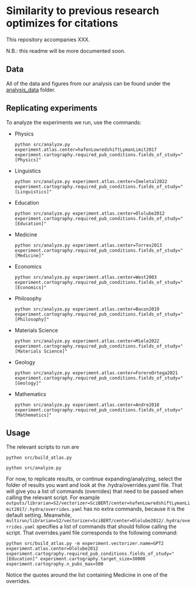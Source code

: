 # Similarity to previous research optimizes for citations

This repository accompanies XXX.

N.B.: this readme will be more documented soon.

## Data

All of the data and figures from our analysis can be found under the [analysis_data](analysis_data) folder.


## Replicating experiments

To analyze the experiments we run, use the commands:

- Physics
    
    `python src/analyze.py experiment.atlas.center=hafenLowredshiftLymanLimit2017 experiment.cartography.required_pub_conditions.fields_of_study="[Physics]"`

- Linguistics

    `python src/analyze.py experiment.atlas.center=Imeletal2022 experiment.cartography.required_pub_conditions.fields_of_study="[Linguistics]"`

- Education

    `python src/analyze.py experiment.atlas.center=Ololube2012 experiment.cartography.required_pub_conditions.fields_of_study="[Education]"`

- Medicine

    `python src/analyze.py experiment.atlas.center=Torres2013 experiment.cartography.required_pub_conditions.fields_of_study="[Medicine]"`

- Economics
    
    `python src/analyze.py experiment.atlas.center=West2003 experiment.cartography.required_pub_conditions.fields_of_study="[Economics]"`

- Philosophy
    
    `python src/analyze.py experiment.atlas.center=Bacon2019 experiment.cartography.required_pub_conditions.fields_of_study="[Philosophy]"`

- Materials Science

    `python src/analyze.py experiment.atlas.center=Miele2022 experiment.cartography.required_pub_conditions.fields_of_study="[Materials Science]"`

- Geology

    `python src/analyze.py experiment.atlas.center=ForeroOrtega2021 experiment.cartography.required_pub_conditions.fields_of_study="[Geology]"`

- Mathematics

    `python src/analyze.py experiment.atlas.center=Andre2018 experiment.cartography.required_pub_conditions.fields_of_study="[Mathematics]"`


## Usage

The relevant scripts to run are

`python src/build_atlas.py`

`python src/analyze.py`

For now, to replicate results, or continue expanding/analyzing, select the folder of results you want and look at the .hydra/overrides.yaml file. That will give you a list of commands (overrides) that need to be passed when calling the relevant script. For example `outputs/librarian=S2/vectorizer=SciBERT/center=hafenLowredshiftLymanLimit2017/.hydra/overrides.yaml` has no extra commands, because it is the default setting. Meanwhile, `multirun/librarian=S2/vectorizer=SciBERT/center=Ololube2012/.hydra/overrides.yaml` specifies a list of commands that should follow calling the script. That overrides.yaml file corresponds to the following command:

`python src/build_atlas.py -m experiment.vectorizer.name=GPT2 experiment.atlas.center=Ololube2012 experiment.cartography.required_pub_conditions.fields_of_study="[Education]" experiment.cartography.target_size=30000 experiment.cartography.n_pubs_max=500`

Notice the quotes around the list containing Medicine in one of the overrides.
